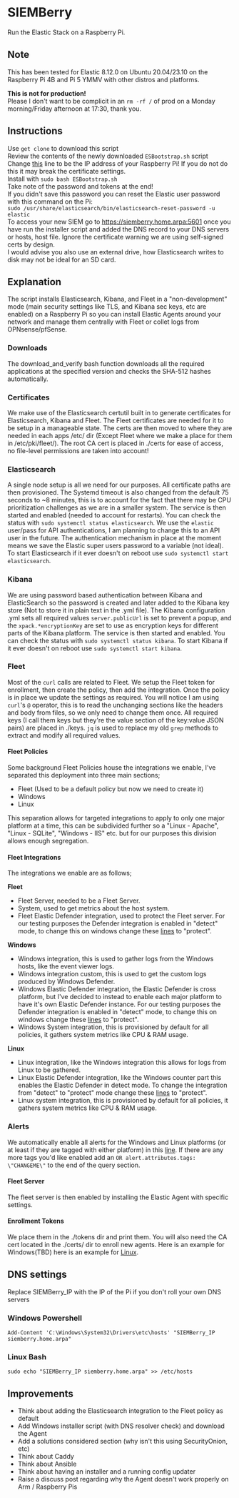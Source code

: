 # SIEMBerry 
Run the Elastic Stack on a Raspberry Pi.  
## Note  
This has been tested for Elastic 8.12.0 on Ubuntu 20.04/23.10 on the Raspberry Pi 4B and Pi 5 YMMV with other distros and platforms.

**This is not for production!**  
Please I don't want to be complicit in an `rm -rf /` of prod on a Monday morning/Friday afternoon at 17:30, thank you.  

## Instructions  
Use `get clone` to download this script  
Review the contents of the newly downloaded `ESBootstrap.sh` script  
Change [this](https://github.com/ScioShield/SIEMBerry/blob/c67e85b8768ab151d1a2960c02d8d3da37026aa8/ESBootstrap.sh#L38) line to be the IP address of your Raspberry Pi! If you do not do this it may break the certificate settings.  
Install with `sudo bash ESBootstrap.sh`  
Take note of the password and tokens at the end!  
If you didn't save this password you can reset the Elastic user password with this command
on the Pi:  
`sudo /usr/share/elasticsearch/bin/elasticsearch-reset-password -u elastic`  
To access your new SIEM go to https://siemberry.home.arpa:5601 once you have run the installer script and added the DNS record to your DNS servers or hosts, host file.   Ignore the certificate warning we are using self-signed certs by design.  
I would advise you also use an external drive, how Elasticsearch writes to disk may not be ideal for an SD card.  

## Explanation
The script installs Elasticsearch, Kibana, and Fleet in a "non-development" mode (main security settings like TLS, and Kibana sec keys, etc are enabled) on a Raspberry Pi so you can install Elastic Agents around your network and manage them centrally with Fleet or collet logs from OPNsense/pfSense.

### Downloads
The download_and_verify bash function downloads all the required applications at the specified version and checks the SHA-512 hashes automatically.  

### Certificates
We make use of the Elasticsearch certutil built in to generate certificates for Elasticsearch, Kibana and Fleet. The Fleet certificates are needed for it to be setup in a manageable state. The certs are then moved to where they are needed in each apps /etc/ dir (Except Fleet where we make a place for them in /etc/pki/fleet/). The root CA cert is placed in ./certs for ease of access, no file-level permissions are taken into account!  

### Elasticsearch
A single node setup is all we need for our purposes. All certificate paths are then provisioned. The Systemd timeout is also changed from the default 75 seconds to ~8 minutes, this is to account for the fact that there may be CPU prioritization challenges as we are in a smaller system. The service is then started and enabled (needed to account for restarts). You can check the status with `sudo systemctl status elasticsearch`. We use the `elastic` user/pass for API authentications, I am planning to change this to an API user in the future. The authentication mechanism in place at the moment means we save the Elastic super users password to a variable (not ideal). To start Elasticsearch if it ever doesn't on reboot use `sudo systemctl start elasticsearch`.

### Kibana
We are using password based authentication between Kibana and ElasticSearch so the password is created and later added to the Kibana key store (Not to store it in plain text in the .yml file). The Kibana configuration .yml sets all required values `server.publicUrl` is set to prevent a popup, and the `xpack.*encryptionKey` are set to use as encryption keys for different parts of the Kibana platform. The service is then started and enabled. You can check the status with `sudo systemctl status kibana`. To start Kibana if it ever doesn't on reboot use `sudo systemctl start kibana`.

### Fleet
Most of the `curl` calls are related to Fleet. We setup the Fleet token for enrollment, then create the policy, then add the integration. Once the policy is in place we update the settings as required. You will notice I am using `curl`'s `@` operator, this is to read the unchanging sections like the headers and body from files, so we only need to change them once. All required keys (I call them keys but they're the value section of the key:value JSON pairs) are placed in ./keys. `jq` is used to replace my old `grep` methods to extract and modify all required values.  

#### Fleet Policies
Some background Fleet Policies house the integrations we enable, I've separated this deployment into three main sections; 
- Fleet (Used to be a default policy but now we need to create it)  
- Windows  
- Linux  

This separation allows for targeted integrations to apply to only one major platform at a time, this can be subdivided further so a "Linux - Apache", "Linux - SQLite", "Windows - IIS" etc. but for our purposes this division allows enough segregation.  
#### Fleet Integrations
The integrations we enable are as follows;  

**Fleet**  
- Fleet Server, needed to be a Fleet Server.  
- System, used to get metrics about the host system.  
- Fleet Elastic Defender integration, used to protect the Fleet server. For our testing purposes the Defender integration is enabled in "detect" mode, to change this on windows change these [lines](https://github.com/ScioShield/SIEMBerry/blob/bd0e227435356737592e07801b43fa69cf2cb859/ESBootstrap.sh#L269) to "protect".  

**Windows**  
- Windows integration, this is used to gather logs from the Windows hosts, like the event viewer logs.  
- Windows integration custom, this is used to get the custom logs produced by Windows Defender.  
- Windows Elastic Defender integration, the Elastic Defender is cross platform, but I've decided to instead to enable each major platform to have it's own Elastic Defender instance. For our testing purposes the Defender integration is enabled in "detect" mode, to change this on windows change these [lines](https://github.com/ScioShield/SIEMBerry/blob/bd0e227435356737592e07801b43fa69cf2cb859/ESBootstrap.sh#L340) to "protect".  
- Windows System integration, this is provisioned by default for all policies, it gathers system metrics like CPU & RAM usage.  

**Linux**  
- Linux integration, like the Windows integration this allows for logs from Linux to be gathered.  
- Linux Elastic Defender integration, like the Windows counter part this enables the Elastic Defender in detect mode. To change the integration from "detect" to "protect" mode change these [lines](https://github.com/ScioShield/SIEMBerry/blob/bd0e227435356737592e07801b43fa69cf2cb859/ESBootstrap.sh#L376) to "protect".  
- Linux system integration, this is provisioned by default for all policies, it gathers system metrics like CPU & RAM usage.  

### Alerts
We automatically enable all alerts for the Windows and Linux platforms (or at least if they are tagged with either platform) in this [line](https://github.com/ScioShield/SIEMBerry/blob/bd0e227435356737592e07801b43fa69cf2cb859/ESBootstrap.sh#L393). If there are any more tags you'd like enabled add an `OR alert.attributes.tags: \"CHANGEME\"` to the end of the query section.

#### Fleet Server
The fleet server is then enabled by installing the Elastic Agent with specific settings.

#### Enrollment Tokens
We place them in the ./tokens dir and print them. You will also need the CA cert located in the ./certs/ dir to enroll new agents. Here is an example for Windows(TBD) here is an example for [Linux](https://github.com/ScioShield/SIEMBerry/blob/bd0e227435356737592e07801b43fa69cf2cb859/LinuxAgentInstaller.sh#L38).  


## DNS settings  
Replace SIEMBerry_IP with the IP of the Pi if you don't roll your own DNS servers  
### Windows Powershell  
`Add-Content 'C:\Windows\System32\Drivers\etc\hosts' "SIEMBerry_IP siemberry.home.arpa"`  
### Linux Bash  
`sudo echo "SIEMBerry_IP siemberry.home.arpa" >> /etc/hosts`  

## Improvements  
- Think about adding the Elasticsearch integration to the Fleet policy as default  
- Add Windows installer script (with DNS resolver check) and download the Agent  
- Add a solutions considered section (why isn't this using SecurityOnion, etc)  
- Think about Caddy  
- Think about Ansible  
- Think about having an installer and a running config updater  
- Raise a discuss post regarding why the Agent doesn't work properly on Arm / Raspberry Pis  